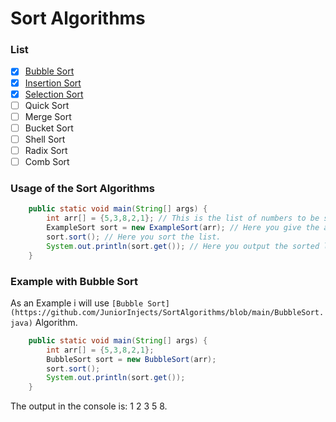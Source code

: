 # Sort Algorithms

### List
- [x] [Bubble Sort](https://github.com/JuniorInjects/SortAlgorithms/blob/main/BubbleSort.java)
- [x] [Insertion Sort](https://github.com/JuniorInjects/SortAlgorithms/blob/main/InsertionSort.java)
- [x] [Selection Sort](https://github.com/JuniorInjects/SortAlgorithms/blob/main/SelectionSort.java)
- [ ] Quick Sort
- [ ] Merge Sort
- [ ] Bucket Sort
- [ ] Shell Sort
- [ ] Radix Sort
- [ ] Comb Sort

### Usage of the Sort Algorithms
```java
	public static void main(String[] args) {
		int arr[] = {5,3,8,2,1}; // This is the list of numbers to be sorted.
		ExampleSort sort = new ExampleSort(arr); // Here you give the algorithm the list.
		sort.sort(); // Here you sort the list.
		System.out.println(sort.get()); // Here you output the sorted list in the console.
	}
```

### Example with Bubble Sort
As an Example i will use `[Bubble Sort](https://github.com/JuniorInjects/SortAlgorithms/blob/main/BubbleSort.java)` Algorithm.
```java
	public static void main(String[] args) {
		int arr[] = {5,3,8,2,1};
		BubbleSort sort = new BubbleSort(arr);
		sort.sort();
		System.out.println(sort.get());
	}
```
The output in the console is: 1 2 3 5 8.
